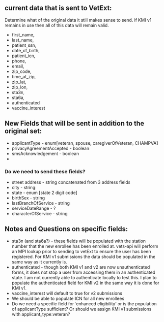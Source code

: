 
## current data that is sent to VetExt:
Determine what of the original data it still makes sense to send.  If KMI v1 remains in use then all of this data will remain valid. 

* first_name,
* last_name,
* patient_ssn,
* date_of_birth,
* patient_icn,
* phone,
* email,
* zip_code,
* time_at_zip,
* zip_lat,
* zip_lon,
* sta3n,
* sta6a,
* authenticated
* vaccine_interest

## New Fields that will be sent in addition to the original set:
* applicantType - enum[veteran, spouse, caregiverOfVeteran, CHAMPVA]
* privacyAgreementAccepted - boolean
* smsAcknowledgement - boolean
* 
### Do we need to send these fields?
* street address - string concatenated from 3 address fields
* city - string
* state - enum [state 2 digit code]
* birthSex - string
* lastBranchOfService - string
* serviceDateRange - ?
* characterOfService - string

## Notes and Questions on specific fields:
* sta3n (and sta6a?) - these fields will be populated with the station number that the new enrollee has been enrolled at. vets-api will perform an MPI lookup prior to sending to vetExt to ensure the user has been registered. For KMI v1 submissions the data should be populated in the same way as it currently is. 
* authenticated - though both KMI v1 and v2 are now unauthenticated forms, it does not stop a user from accessing them in an authenticated state. I am not currently able to authenticate locally to test this.  I plan to populate the authenticated field for KMI v2 in the same way it is done for KMI v1. 
* vaccine_interest will default to true for v2 submissions
* We should be able to populate ICN for all new enrollees 
* Do we need a specific field for ‘enhanced eligibility’ or is the population of applicantType sufficient?  Or should we assign KMI v1 submissions with applicant_type:veteran?  
